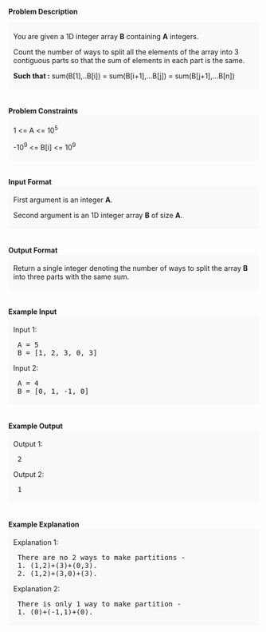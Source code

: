 <div class="markdown-content" id="problem-content">
<p><strong>Problem Description</strong><br/><div id="problem_description_markdown_content_value" style="background-color: #f9f9f9; padding: 5px 10px; "><p>You are given a 1D integer array <strong>B</strong> containing <strong>A</strong> integers.</p><p></p><p></p>
<p>Count the number of ways to split all the elements of the array into 3 contiguous parts so that the sum of elements in each part is the same.</p>
<p><strong>Such that :</strong> sum(B[1],..B[i]) = sum(B[i+1],...B[j]) = sum(B[j+1],...B[n]) </p>
<p></p>
<p></p></div><br/><br/><strong>Problem Constraints</strong><br/><div id="problem_constraints_markdown_content_value" style="background-color: #f9f9f9; padding: 5px 10px; "><p>1 &lt;= A &lt;= 10<sup>5</sup></p><p></p><p></p>
<p>-10<sup>9</sup> &lt;= B[i] &lt;= 10<sup>9</sup></p>
<p></p>
<p></p></div><br/><br/><strong>Input Format</strong><br/><div id="input_format_markdown_content_value" style="background-color: #f9f9f9; padding: 5px 10px; "><p>First argument is an integer <strong>A</strong>.</p><p></p><p></p>
<p>Second argument is an 1D integer array <strong>B</strong> of size <strong>A</strong>.</p>
<p></p>
<p></p></div><br/><br/><strong>Output Format</strong><br/><div id="output_format_markdown_content_value" style="background-color: #f9f9f9; padding: 5px 10px; "><p>Return a single integer denoting the number of ways to split the array <strong>B</strong> into three parts with the same sum.</p></div><br/><br/><strong>Example Input</strong><br/><div id="example_input_markdown_content_value" style="background-color: #f9f9f9; padding: 5px 10px; "><p>Input 1:</p><p></p><p></p>
<pre> A = 5
 B = [1, 2, 3, 0, 3]
</pre>
<p>Input 2:</p>
<pre> A = 4
 B = [0, 1, -1, 0]
</pre>
<p></p>
<p></p></div><br/><br/><strong>Example Output</strong><br/><div id="example_output_markdown_content_value" style="background-color: #f9f9f9; padding: 5px 10px; "><p>Output 1:</p><p></p><p></p>
<pre> 2
</pre>
<p>Output 2:</p>
<pre> 1
</pre>
<p></p>
<p></p></div><br/><br/><strong>Example Explanation</strong><br/><div id="example_explanation_markdown_content_value" style="background-color: #f9f9f9; padding: 5px 10px; "><p>Explanation 1:</p><p></p><p></p>
<pre> There are no 2 ways to make partitions -
 1. (1,2)+(3)+(0,3).
 2. (1,2)+(3,0)+(3).
</pre>
<p>Explanation 2:</p>
<pre> There is only 1 way to make partition -
 1. (0)+(-1,1)+(0).
</pre>
<p></p>
<p></p></div><br/><br/></p>

</div>